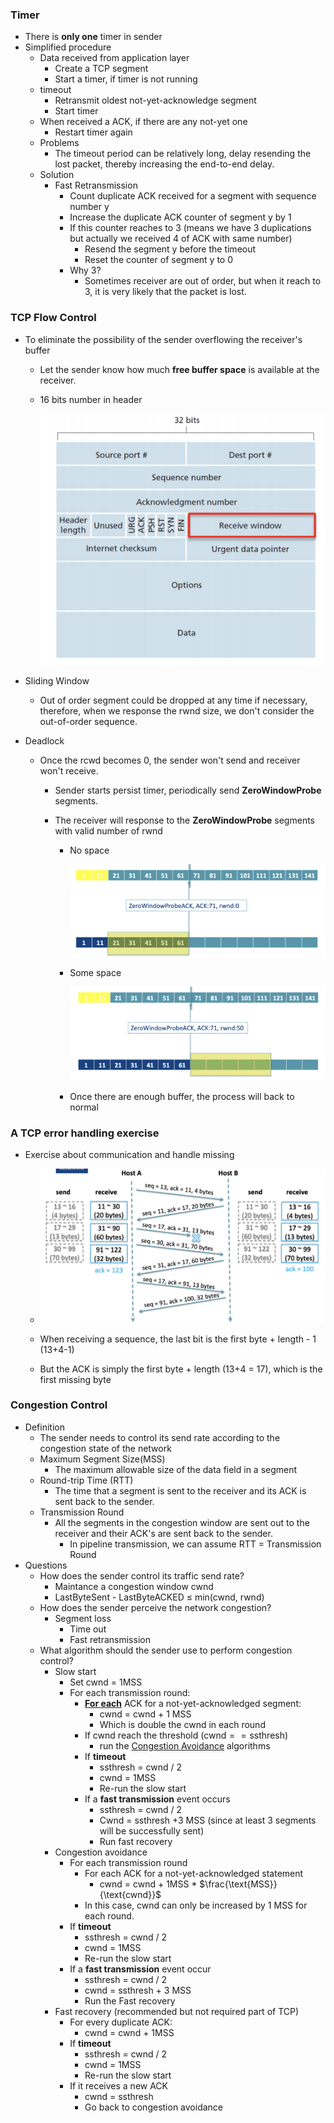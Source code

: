 ### Timer

- There is **only one** timer in sender
- Simplified procedure
  - Data received from application layer
    - Create a TCP segment
    - Start a timer, if timer is not running
  - timeout
    - Retransmit oldest not-yet-acknowledge segment
    - Start timer
  - When received a ACK, if there are any not-yet one
    - Restart timer again
  - Problems
    - The timeout period can be relatively long, delay resending the lost packet, thereby increasing the end-to-end delay.
  - Solution
    - Fast Retransmission
      - Count duplicate ACK received for a segment with sequence number y
      - Increase the duplicate ACK counter of segment y by 1
      - If this counter reaches to 3 (means we have 3 duplications but actually we received 4 of ACK with same number)
        - Resend the segment y before the timeout
        - Reset the counter of segment y to 0
      - Why 3?
        - Sometimes receiver are out of order, but when it reach to 3, it is very likely that the packet is lost.



### TCP Flow Control

- To eliminate the possibility of the sender overflowing the receiver's buffer

  - Let the sender know how much **free buffer space** is available at the receiver.

  - 16 bits number in header

    ![image-20190402224949944](assets/image-20190402224949944.png)

- Sliding Window

  - Out of order segment could be dropped at any time if necessary, therefore, when we response the rwnd size, we don't consider the out-of-order sequence.

- Deadlock
  - Once the rcwd becomes 0, the sender won't send and receiver won't receive.

    - Sender starts persist timer, periodically send **ZeroWindowProbe** segments.

    - The receiver will response to the **ZeroWindowProbe** segments with valid number of rwnd

      - No space

        ![image-20190405112740616](assets/image-20190405112740616.png)

      - Some space

        ![image-20190405112756638](assets/image-20190405112756638.png)

      - Once there are enough buffer, the process will back to normal

        

### A TCP error handling exercise

- Exercise about communication and handle missing

  - ![image-20190405101144471](assets/image-20190405101144471.png)

  - When receiving a sequence, the last bit is the first byte + length - 1 (13+4-1)

  - But the ACK is simply the first byte + length (13+4 = 17), which is the first missing byte

    

### Congestion Control

- Definition
  - The sender needs to control its send rate according to the congestion state of the network
  - Maximum Segment Size(MSS)
    - The maximum allowable size of the data field in a segment
  - Round-trip Time (RTT)
    - The time that a segment is sent to the receiver and its ACK is sent back to the sender.
  - Transmission Round
    - All the segments in the congestion window are sent out to the receiver and their ACK's are sent back to the sender.
      - In pipeline transmission, we can assume RTT = Transmission Round
- Questions
  - How does the sender control its traffic send rate?
    - Maintance a congestion window cwnd
    - LastByteSent - LastByteACKED $\leq$ min(cwnd, rwnd)
  - How does the sender perceive the network congestion?
    - Segment loss
      - Time out
      - Fast retransmission
  - What algorithm should the sender use to perform congestion control?
    - Slow start
      - Set cwnd = 1MSS
      - For each transmission round:
        - <u>**For each**</u> ACK for a not-yet-acknowledged segment:
          - cwnd = cwnd + 1 MSS
          - Which is double the cwnd in each round
        - If cwnd reach the threshold ($\text{cwnd} == \text{ssthresh}$)
          - run the <u>Congestion Avoidance</u> algorithms
        - If **timeout**
          - ssthresh = cwnd / 2
          - cwnd = 1MSS
          - Re-run the slow start
        - If a **fast transmission** event occurs
          - ssthresh = cwnd / 2
          - Cwnd = ssthresh +3 MSS (since at least 3 segments will be successfully sent)
          - Run fast recovery
    - Congestion avoidance
      - For each transmission round
        - For each ACK for a not-yet-acknowledged statement
          - cwnd = cwnd + 1MSS * $\frac{\text{MSS}}{\text{cwnd}}$ 
        - In this case, cwnd can only be increased by 1 MSS for each round.
      - If **timeout**
        - ssthresh = cwnd / 2
        - cwnd = 1MSS
        - Re-run the slow start
      - If a **fast transmission** event occur
        - ssthresh = cwnd / 2
        - cwnd = ssthresh + 3 MSS
        - Run the Fast recovery
    - Fast recovery (recommended but not required part of TCP)
      - For every duplicate ACK:
        - cwnd = cwnd + 1MSS
      - If **timeout**
        - ssthresh = cwnd / 2
        - cwnd = 1MSS
        - Re-run the slow start
      - If it receives a new ACK
        - cwnd = ssthresh
        - Go back to congestion avoidance